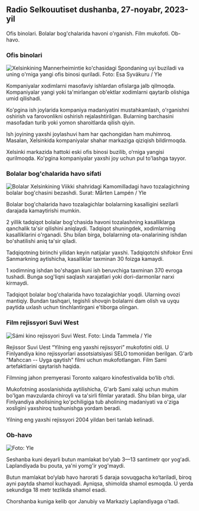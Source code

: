 Radio Selkouutiset dushanba, 27-noyabr, 2023-yil
---------------------------------------

Ofis binolari. Bolalar bog'chalarida havoni o'rganish. Film mukofoti. Ob-havo.

### Ofis binolari

![Xelsinkining Mannerheimintie ko'chasidagi Spondaning uyi buziladi va uning o'rniga yangi ofis binosi quriladi. Foto: Esa Syväkuru / Yle](https://images.cdn.yle.fi/image/upload/c_crop,h_3270,w_5814,x_0,y_404/ar_1.7777777777777777,c_fill,g_faces,w_02/h_02q_auto:eco/f_auto/fl_lossy/v1700118894/39-12013716555c1029fb19)

Kompaniyalar xodimlarni masofaviy ishlardan ofislarga jalb qilmoqda. Kompaniyalar yangi yoki ta'mirlangan ob'ektlar xodimlarni qaytarib olishiga umid qilishadi.

Ko'pgina ish joylarida kompaniya madaniyatini mustahkamlash, o'rganishni oshirish va farovonlikni oshirish rejalashtirilgan. Bularning barchasini masofadan turib yoki yomon sharoitlarda qilish qiyin.

Ish joyining yaxshi joylashuvi ham har qachongidan ham muhimroq. Masalan, Xelsinkida kompaniyalar shahar markaziga qiziqish bildirmoqda.

Xelsinki markazida hattoki eski ofis binosi buzilib, o‘rniga yangisi qurilmoqda. Ko'pgina kompaniyalar yaxshi joy uchun pul to'lashga tayyor.

### Bolalar bog'chalarida havo sifati

![Bolalar Xelsinkining Viikki shahridagi Kamomilladagi havo tozalagichning bolalar bog'chasini bezashdi. Surat: Mårten Lampén / Yle](https://images.cdn.yle.fi/image/upload/c_crop,h_2250,w_4000,x_0,y_334/ar_1.777777777777777,c_fill,g_faces,_650d,_pr.q_auto:eco/f_auto/fl_lossy/v1695638511/39-117653165115d5600150)

Bolalar bog'chalarida havo tozalagichlar bolalarning kasalligini sezilarli darajada kamaytirishi mumkin.

2 yillik tadqiqot bolalar bog'chasida havoni tozalashning kasalliklarga qanchalik ta'sir qilishini aniqlaydi. Tadqiqot shuningdek, xodimlarning kasalliklarini o'rganadi. Shu bilan birga, bolalarning ota-onalarining ishdan bo'shatilishi aniq ta'sir qiladi.

Tadqiqotning birinchi yilidan keyin natijalar yaxshi. Tadqiqotchi shifokor Enni Sanmarkning aytishicha, kasalliklar taxminan 30 foizga kamaydi.

1 xodimning ishdan bo'shagan kuni ish beruvchiga taxminan 370 evroga tushadi. Bunga sog'liqni saqlash xarajatlari yoki dori-darmonlar narxi kirmaydi.

Tadqiqot bolalar bog'chalarida havo tozalagichlar yoqdi. Ularning ovozi mantiqiy. Bundan tashqari, tegishli shovqin bolalarni dam olish va uyqu paytida uxlash uchun tinchlantirgani e'tiborga olingan.

### Film rejissyori Suvi West

![Sámi kino rejissyori Suvi West. Foto: Linda Tammela / Yle](https://images.cdn.yle.fi/image/upload/c_crop,h_2268,w_4032,x_0,y_120/ar_1.777777777777777,c_fill,g_faces,h_pr_610/d.q_auto:eco/f_auto/fl_lossy/v1613476645/39-774637602bb23ea1c4a)

Rejissor Suvi Uest “Yilning eng yaxshi rejissyori” mukofotini oldi. U Finlyandiya kino rejissyorlari assotsiatsiyasi SELO tomonidan berilgan. G'arb "Mahccan -- Uyga qaytish" filmi uchun mukofotlangan. Film Sami artefaktlarini qaytarish haqida.

Filmning jahon premyerasi Toronto xalqaro kinofestivalida bo‘lib o‘tdi.

Mukofotning asoslanishida aytilishicha, G'arb Sami xalqi uchun muhim bo'lgan mavzularda chiroyli va ta'sirli filmlar yaratadi. Shu bilan birga, ular Finlyandiya aholisining ko'pchiligiga tub aholining madaniyati va o'ziga xosligini yaxshiroq tushunishga yordam beradi.

Yilning eng yaxshi rejissyori 2004 yildan beri tanlab kelinadi.

### Ob-havo

![ Foto: Yle](https://images.cdn.yle.fi/image/upload/c_crop,h_1080,w_1919,x_0,y_0/ar_1.7777777777777777,c_fill,g_faces,h_675,w_1200/d_prq.au:eco/f_auto/fl_lossy/v1701100995/39-12073206564bd79da68c)

Seshanba kuni deyarli butun mamlakat boʻylab 3—13 santimetr qor yogʻadi. Laplandiyada bu pouta, ya'ni yomg'ir yog'maydi.

Butun mamlakat bo‘ylab havo harorati 5 daraja sovuqgacha ko‘tariladi, biroq ayni paytda shamol kuchayadi. Ayniqsa, shimolda shamol esmoqda. U yerda sekundiga 18 metr tezlikda shamol esadi.

Chorshanba kuniga kelib qor Janubiy va Markaziy Laplandiyaga o'tadi.